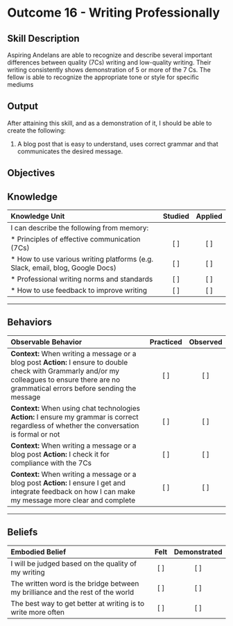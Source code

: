 # Outcome 16 - Writing Professionally

**Skill Description**
----------
Aspiring Andelans are able to recognize and describe several important differences between quality (7Cs) writing and low-quality writing. Their writing consistently shows demonstration of 5 or more of the 7 Cs. The fellow is able to recognize the appropriate tone or style for specific mediums


**Output**
----------
After attaining this skill, and as a demonstration of it, I should be able to create the following:

1. A blog post that is easy to understand, uses correct grammar and that communicates the desired message.


**Objectives**
----------

## **Knowledge**


| Knowledge Unit   |      Studied      | Applied |
|:-------------|:------------------:|:--------:|
| I can describe the following from memory: | | |
| * Principles of effective communication (7Cs) | [ ] |    [ ] |
| * How to use various writing platforms (e.g. Slack, email, blog, Google Docs) | [ ] |    [ ] |
| * Professional writing norms and standards | [ ] |    [ ] |
| * How to use feedback to improve writing | [ ] |    [ ] |


----------


## **Behaviors**


| Observable Behavior   |      Practiced      | Observed |
|:-------------|:------------------:|:--------:|
| **Context:**  When writing a message or a blog post **Action:** I ensure to double check with Grammarly and/or my colleagues to ensure there are no grammatical errors before sending the message | [ ] | [ ] |
| **Context:**  When using chat technologies **Action:** I ensure my grammar is correct regardless of whether the conversation is formal or not | [ ] | [ ] |
| **Context:**  When writing a message or a blog post **Action:** I check it for compliance with the 7Cs | [ ] |  [ ] |
| **Context:**  When writing a message or a blog post **Action:** I ensure I get and integrate feedback on how I can make my message more clear and complete | [ ] |  [ ] |

----------


## **Beliefs**


| Embodied Belief   |      Felt      | Demonstrated |
|:-------------|:------------------:|:--------:|
| I will be judged based on the quality of my writing |   [ ]   |   [ ] |
| The written word is the bridge between my brilliance and the rest of the world |   [ ]   |   [ ] |
| The best way to get better at writing is to write more often |   [ ]   |   [ ] |
